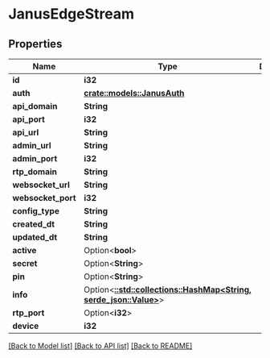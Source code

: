 # JanusEdgeStream

## Properties

Name | Type | Description | Notes
------------ | ------------- | ------------- | -------------
**id** | **i32** |  | [readonly]
**auth** | [**crate::models::JanusAuth**](JanusAuth.md) |  | 
**api_domain** | **String** |  | 
**api_port** | **i32** |  | 
**api_url** | **String** |  | 
**admin_url** | **String** |  | 
**admin_port** | **i32** |  | 
**rtp_domain** | **String** |  | 
**websocket_url** | **String** |  | 
**websocket_port** | **i32** |  | 
**config_type** | **String** |  | [readonly]
**created_dt** | **String** |  | [readonly]
**updated_dt** | **String** |  | [readonly]
**active** | Option<**bool**> |  | [optional]
**secret** | Option<**String**> |  | [optional]
**pin** | Option<**String**> |  | [optional]
**info** | Option<[**::std::collections::HashMap<String, serde_json::Value>**](serde_json::Value.md)> |  | [optional]
**rtp_port** | Option<**i32**> |  | [optional]
**device** | **i32** |  | 

[[Back to Model list]](../README.md#documentation-for-models) [[Back to API list]](../README.md#documentation-for-api-endpoints) [[Back to README]](../README.md)


